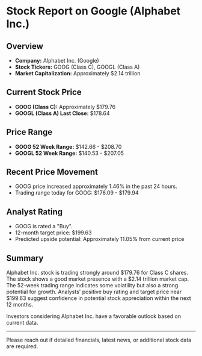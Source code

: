 # Stock Report on Google (Alphabet Inc.)

## Overview

- **Company:** Alphabet Inc. (Google)
- **Stock Tickers:** GOOG (Class C), GOOGL (Class A)
- **Market Capitalization:** Approximately $2.14 trillion

## Current Stock Price

- **GOOG (Class C):** Approximately $179.76
- **GOOGL (Class A) Last Close:** $178.64

## Price Range

- **GOOG 52 Week Range:** $142.66 - $208.70
- **GOOGL 52 Week Range:** $140.53 - $207.05

## Recent Price Movement

- GOOG price increased approximately 1.46% in the past 24 hours.
- Trading range today for GOOG: $176.09 - $179.94

## Analyst Rating

- GOOG is rated a "Buy".
- 12-month target price: $199.63
- Predicted upside potential: Approximately 11.05% from current price

## Summary

Alphabet Inc. stock is trading strongly around $179.76 for Class C shares. The stock shows a good market presence with a $2.14 trillion market cap. The 52-week trading range indicates some volatility but also a strong potential for growth. Analysts' positive buy rating and target price near $199.63 suggest confidence in potential stock appreciation within the next 12 months.

Investors considering Alphabet Inc. have a favorable outlook based on current data.

---

Please reach out if detailed financials, latest news, or additional stock data are required.